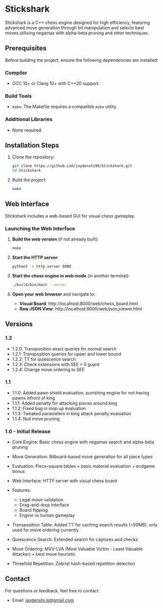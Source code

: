 # Stickshark

Stickshark is a C++ chess engine designed for high efficiency, featuring advanced move generation through bit manipulation and selects best moves utilising negamax with alpha-beta pruning and other techniques.

## Prerequisites

Before building the project, ensure the following dependencies are installed:

### Compiler
- GCC 10+ or Clang 10+ with C++20 support.

### Build Tools
- `make`: The Makefile requires a compatible `make` utility.

### Additional Libraries
- None required.

## Installation Steps

1. Clone the repository:
   ```bash
   git clone https://github.com/jaydenshi99/Stickshark.git
   cd Stickshark
   ```

2. Build the project:
   ```bash
   make
   ```


## Web Interface

Stickshark includes a web-based GUI for visual chess gameplay.

### Launching the Web Interface

1. **Build the web version** (if not already built):
   ```bash
   make
   ```

2. **Start the HTTP server**:
   ```bash
   python3 -m http.server 8000
   ```

3. **Start the chess engine in web mode** (in another terminal):
   ```bash
   ./build/bin/main --server
   ```

4. **Open your web browser** and navigate to:
   - **Visual Board**: http://localhost:8000/web/chess_board.html
   - **Raw JSON View**: http://localhost:8000/web/json_viewer.html

## Versions

### 1.2
- 1.2.0: Transposition exact queries for normal search
- 1.2.1: Transposition queries for upper and lower bound
- 1.2.2: TT for quiescence search
- 1.2.3: Check extensions with SEE > 0 guard
- 1.2.4: Change move ordering to SEE

### 1.1
- 1.1.0: Added pawn shield evaluation, punishing engine for not having pawns infront of king
- 1.1.1: Added penalty for attacking pieces around king
- 1.1.2: Fixed bug in mop up evaluation
- 1.1.3: Tweaked parameters in king attack penalty evaluation
- 1.1.4: Null move pruning

### 1.0 - Initial Release
- Core Engine: Basic chess engine with negamax search and alpha-beta pruning
- Move Generation: Bitboard-based move generation for all piece types
- Evaluation: Piece-square tables + basic material evaluation + endgame bonus
- Web Interface: HTTP server with visual chess board
- Features: 
  - Legal move validation
  - Drag-and-drop interface
  - Board flipping
  - Engine vs human gameplay

- Transposition Table: Added TT for caching search results (~50MB), only used for move ordering currently
- Quiescence Search: Extended search for captures and checks
- Move Ordering: MVV-LVA (Most Valuable Victim - Least Valuable Attacker) + best move heuristic
- Threefold Repetition: Zobrist hash-based repetition detection

## Contact
For questions or feedback, feel free to contact:
- Email: jaydenshi.js@gmail.com
